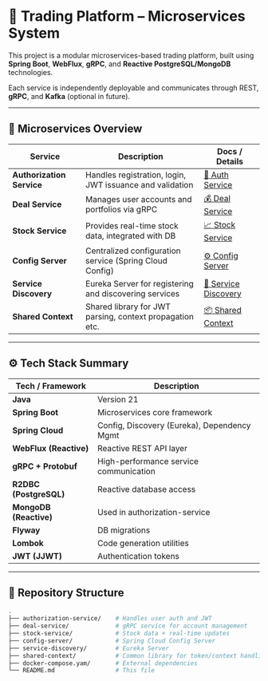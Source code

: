 # 🚀 Trading Platform – Microservices System

This project is a modular microservices-based trading platform, built using **Spring Boot**, **WebFlux**, **gRPC**, and **Reactive PostgreSQL/MongoDB** technologies.

Each service is independently deployable and communicates through REST, **gRPC**, and **Kafka** (optional in future).

---

## 🧩 Microservices Overview

| Service               | Description                                              | Docs / Details |
|-----------------------|----------------------------------------------------------|----------------|
| **Authorization Service** | Handles registration, login, JWT issuance and validation | [🔐 Auth Service](./authorization-service/README.md) |
| **Deal Service**         | Manages user accounts and portfolios via gRPC          | [💰 Deal Service](./deal-service/README.md) |
| **Stock Service**        | Provides real-time stock data, integrated with DB       | [📈 Stock Service](./stock-service/README.md) |
| **Config Server**        | Centralized configuration service (Spring Cloud Config) | [⚙️ Config Server](./config-server/README.md) |
| **Service Discovery**    | Eureka Server for registering and discovering services  | [🧭 Service Discovery](./service-discovery/README.md) |
| **Shared Context**       | Shared library for JWT parsing, context propagation etc. | [📦 Shared Context](./shared-context/README.md) |

---

## ⚙️ Tech Stack Summary

| Tech / Framework             | Description                                   |
|-----------------------------|-----------------------------------------------|
| **Java**                    | Version 21                                    |
| **Spring Boot**             | Microservices core framework                  |
| **Spring Cloud**            | Config, Discovery (Eureka), Dependency Mgmt   |
| **WebFlux (Reactive)**      | Reactive REST API layer                       |
| **gRPC + Protobuf**         | High-performance service communication        |
| **R2DBC (PostgreSQL)**      | Reactive database access                      |
| **MongoDB (Reactive)**      | Used in authorization-service                |
| **Flyway**                  | DB migrations                                 |
| **Lombok**                  | Code generation utilities                     |
| **JWT (JJWT)**              | Authentication tokens                         |

---

## 📂 Repository Structure

```bash
.
├── authorization-service/    # Handles user auth and JWT
├── deal-service/             # gRPC service for account management
├── stock-service/            # Stock data + real-time updates
├── config-server/            # Spring Cloud Config Server
├── service-discovery/        # Eureka Server
├── shared-context/           # Common library for token/context handling
├── docker-compose.yam/       # External dependencies
└── README.md                 # This file
